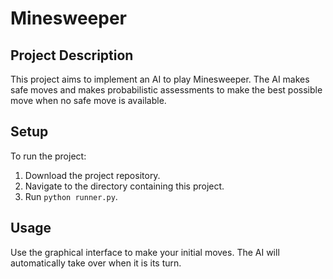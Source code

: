# Minesweeper

## Project Description

This project aims to implement an AI to play Minesweeper. The AI makes safe moves and makes probabilistic assessments to make the best possible move when no safe move is available.

## Setup

To run the project:

1. Download the project repository.
2. Navigate to the directory containing this project.
3. Run `python runner.py`.

## Usage

Use the graphical interface to make your initial moves. The AI will automatically take over when it is its turn.

